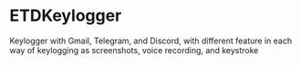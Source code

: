 # ETDKeylogger
Keylogger with Gmail, Telegram, and Discord, with different feature in each way of keylogging as screenshots, voice recording, and keystroke 
